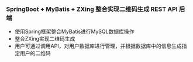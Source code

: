 ### SpringBoot + MyBatis + ZXing 整合实现二维码生成 REST API 后端

* 使用Spring框架整合MyBatis进行MySQL数据库操作
* 整合ZXing实现二维码生成
* 用户可通过调用API，对用户数据库进行管理，并根据数据库中的信息生成指定用户的二维码